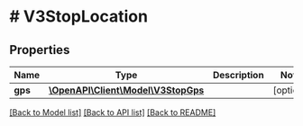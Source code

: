 # # V3StopLocation

## Properties

Name | Type | Description | Notes
------------ | ------------- | ------------- | -------------
**gps** | [**\OpenAPI\Client\Model\V3StopGps**](V3StopGps.md) |  | [optional]

[[Back to Model list]](../../README.md#models) [[Back to API list]](../../README.md#endpoints) [[Back to README]](../../README.md)
